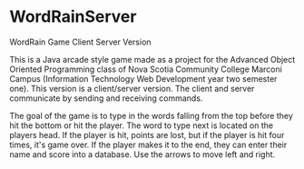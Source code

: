 # WordRainServer
WordRain Game Client Server Version

This is a Java arcade style game made as a project for the Advanced Object Oriented Programming class of Nova Scotia Community College Marconi Campus (Information Technology Web Development year two semester one). This version is a client/server version. The client and server communicate by sending and receiving commands.

The goal of the game is to type in the words falling from the top before they hit the bottom or hit the player. The word to type next is located on the players head. If the player is hit, points are lost, but if the player is hit four times, it's game over. If the player makes it to the end, they can enter their name and score into a database. Use the arrows to move left and right. 
